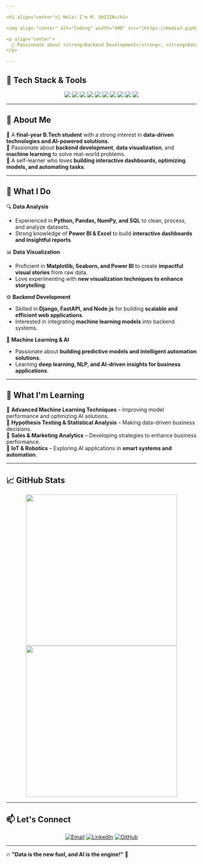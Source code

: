 ```yaml
---

<h1 align="center">👋 Hola! I'm M. SHIJIN</h1>

<img align-"center" alt="Coding" width="400" src="[https://media3.giphy.com/media/v1.Y2lkPTc5MGI3NjExd25jc3d0NGs2ZmI4YWR5eXVpZnhqbGpjMnJzczdjaGo0am1xbHptcCZlcD12MV9pbnRlcm5hbF9naWZfYnlfaWQmY3Q9Zw/WtTnAfZn6aVJfBzlN3/giphy.gif](https://media3.giphy.com/media/v1.Y2lkPTc5MGI3NjExd25jc3d0NGs2ZmI4YWR5eXVpZnhqbGpjMnJzczdjaGo0am1xbHptcCZlcD12MV9pbnRlcm5hbF9naWZfYnlfaWQmY3Q9Zw/WtTnAfZn6aVJfBzlN3/giphy.gif)">

<p align="center">
  🚀 Passionate about <strong>Backend Development</strong>, <strong>Data Analytics</strong>, and <strong>Machine Learning</strong>  
</p> 

---
```


## 🔧 Tech Stack & Tools  

<p align="center">
  <img src="https://img.shields.io/badge/Python-3776AB?style=for-the-badge&logo=python&logoColor=white"/>
  <img src="https://img.shields.io/badge/Power_BI-F2C811?style=for-the-badge&logo=power-bi&logoColor=black"/>
  <img src="https://img.shields.io/badge/Pandas-150458?style=for-the-badge&logo=pandas&logoColor=white"/>
  <img src="https://img.shields.io/badge/NumPy-4caf50?style=for-the-badge&logo=numpy&logoColor=white"/>
  <img src="https://img.shields.io/badge/Matplotlib-ff6347?style=for-the-badge&logo=plotly&logoColor=white"/>
  <img src="https://img.shields.io/badge/Machine%20Learning-FF6F00?style=for-the-badge&logo=machine-learning&logoColor=white"/>
  <img src="https://img.shields.io/badge/HTML-E34F26?style=for-the-badge&logo=html5&logoColor=white"/>
  <img src="https://img.shields.io/badge/CSS-1572B6?style=for-the-badge&logo=css3&logoColor=white"/>
  <img src="https://img.shields.io/badge/GitHub-181717?style=for-the-badge&logo=github&logoColor=white"/>
  <img src="https://img.shields.io/badge/Java-007396?style=for-the-badge&logo=java&logoColor=white"/>
</p>

---

## 🚀 About Me  
🔹 A **final-year B.Tech student** with a strong interest in **data-driven technologies and AI-powered solutions**.  
🔹 Passionate about **backend development**, **data visualization**, and **machine learning** to solve real-world problems.  
🔹 A self-learner who loves **building interactive dashboards, optimizing models, and automating tasks**.

---

## 💼 What I Do  

🔍 **Data Analysis**  
- Experienced in **Python, Pandas, NumPy, and SQL** to clean, process, and analyze datasets.  
- Strong knowledge of **Power BI & Excel** to build **interactive dashboards and insightful reports**.  

📊 **Data Visualization**  
- Proficient in **Matplotlib, Seaborn, and Power BI** to create **impactful visual stories** from raw data.  
- Love experimenting with **new visualization techniques to enhance storytelling**.  

⚙️ **Backend Development**  
- Skilled in **Django, FastAPI, and Node.js** for building **scalable and efficient web applications**.  
- Interested in integrating **machine learning models** into backend systems.  

🤖 **Machine Learning & AI**  
- Passionate about **building predictive models and intelligent automation solutions**.  
- Learning **deep learning, NLP, and AI-driven insights for business applications**.  

---

## 🌱 What I'm Learning  

📌 **Advanced Machine Learning Techniques** – Improving model performance and optimizing AI solutions.  
📌 **Hypothesis Testing & Statistical Analysis** – Making data-driven business decisions.  
📌 **Sales & Marketing Analytics** – Developing strategies to enhance business performance.  
📌 **IoT & Robotics** – Exploring AI applications in **smart systems and automation**.  

---

## 📈 GitHub Stats  

<p align="center">
  <img src="https://github-readme-stats.vercel.app/api?username=shijin-m&show_icons=true&theme=radical" width="400"/>
  <img src="https://github-readme-streak-stats.herokuapp.com/?user=shijin-m&theme=radical" width="400"/>
</p>

---

## 📫 Let's Connect  

<p align="center">
  <a href="mailto:mshijin251@gmail.com"><img src="https://img.shields.io/badge/Email-D14836?style=for-the-badge&logo=gmail&logoColor=white" alt="Email"/></a>
  <a href="https://www.linkedin.com/in/m-shijin-095044227/"><img src="https://img.shields.io/badge/LinkedIn-0077B5?style=for-the-badge&logo=linkedin&logoColor=white" alt="LinkedIn"/></a>
  <a href="https://github.com/shijin-m"><img src="https://img.shields.io/badge/GitHub-181717?style=for-the-badge&logo=github&logoColor=white" alt="GitHub"/></a>
</p>

---

🔥 **"Data is the new fuel, and AI is the engine!"** 🚀  

